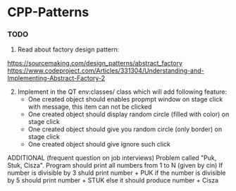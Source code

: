 # CPP-Patterns

### TODO
1. Read about factory design pattern:

https://sourcemaking.com/design_patterns/abstract_factory
https://www.codeproject.com/Articles/331304/Understanding-and-Implementing-Abstract-Factory-2

2. Implement in the QT env:classes/ class which will add following feature:
    * One created object should enables propmpt window on stage click with message, this item can not be clicked
    * One created object should display random circle (filled with color) on stage click
    * One created object should give you random circle (only border) on stage click
    * One created object should give ignore such click

ADDITIONAL (frequent question on job interviews)
Problem called "Puk, Stuk, Cisza".
Program should print all numbers from 1 to N (given by cin)
If number is divisible by 3 shuld print number +  PUK
if the number is divisible by 5 should print number +  STUK
else it should produce number + Cisza

